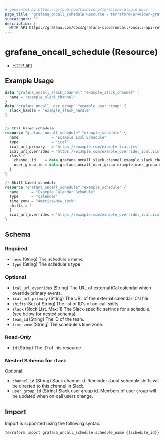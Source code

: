 ```yaml
---
# generated by https://github.com/hashicorp/terraform-plugin-docs
page_title: "grafana_oncall_schedule Resource - terraform-provider-grafana"
subcategory: ""
description: |-
  HTTP API https://grafana.com/docs/grafana-cloud/oncall/oncall-api-reference/schedules/
---
```


# grafana_oncall_schedule (Resource)

* [HTTP API](https://grafana.com/docs/grafana-cloud/oncall/oncall-api-reference/schedules/)

## Example Usage

```terraform
data "grafana_oncall_slack_channel" "example_slack_channel" {
  name = "example_slack_channel"
}
data "grafana_oncall_user_group" "example_user_group" {
  slack_handle = "example_slack_handle"
}


// ICal based schedule
resource "grafana_oncall_schedule" "example_schedule" {
  name               = "Example Ical Schadule"
  type               = "ical"
  ical_url_primary   = "https://example.com/example_ical.ics"
  ical_url_overrides = "https://example.com/example_overrides_ical.ics"
  slack {
    channel_id    = data.grafana_oncall_slack_channel.example_slack_channel.slack_id
    user_group_id = data.grafana_oncall_user_group.example_user_group.slack_id
  }
}

// Shift based schedule
resource "grafana_oncall_schedule" "example_schedule" {
  name      = "Example Calendar Schadule"
  type      = "calendar"
  time_zone = "America/New_York"
  shifts = [
  ]
  ical_url_overrides = "https://example.com/example_overrides_ical.ics"
}
```

<!-- schema generated by tfplugindocs -->
## Schema

### Required

- `name` (String) The schedule's name.
- `type` (String) The schedule's type.

### Optional

- `ical_url_overrides` (String) The URL of external iCal calendar which override primary events.
- `ical_url_primary` (String) The URL of the external calendar iCal file.
- `shifts` (Set of String) The list of ID's of on-call shifts.
- `slack` (Block List, Max: 1) The Slack-specific settings for a schedule. (see [below for nested schema](#nestedblock--slack))
- `team_id` (String) The ID of the team.
- `time_zone` (String) The schedule's time zone.

### Read-Only

- `id` (String) The ID of this resource.

<a id="nestedblock--slack"></a>
### Nested Schema for `slack`

Optional:

- `channel_id` (String) Slack channel id. Reminder about schedule shifts will be directed to this channel in Slack.
- `user_group_id` (String) Slack user group id. Members of user group will be updated when on-call users change.

## Import

Import is supported using the following syntax:

```shell
terraform import grafana_oncall_schedule.schedule_name {{schedule_id}}
```
